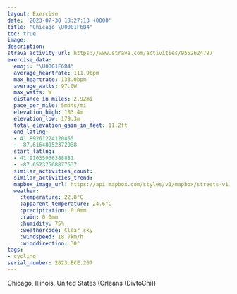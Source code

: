 ```yaml
---
layout: Exercise
date: '2023-07-30 18:27:13 +0000'
title: "Chicago \U0001F6B4"
toc: true
image:
description:
strava_activity_url: https://www.strava.com/activities/9552624797
exercise_data:
  emoji: "\U0001F6B4"
  average_heartrate: 111.9bpm
  max_heartrate: 133.0bpm
  average_watts: 97.0W
  max_watts: W
  distance_in_miles: 2.92mi
  pace_per_mile: 5m44s/mi
  elevation_high: 183.4m
  elevation_low: 179.3m
  total_elevation_gain_in_feet: 11.2ft
  end_latlng:
  - 41.89261224120855
  - -87.61648052372038
  start_latlng:
  - 41.91035966388881
  - -87.65237568877637
  similar_activities_count:
  similar_activities_trend:
  mapbox_image_url: https://api.mapbox.com/styles/v1/mapbox/streets-v11/static/path-5+787af2-1.0(urx~F~f~uOBsDDYJG~ACfF%3FjDGh%40GJGBGDa%40%3FiAIyBGoJE_AAMMWOQm%40a%40%40MJYxL_Rb%40y%40lBuCxDiGr%40qANe%40B%5DCmGB%5DFONI%5CG~AKvPS~P%5BhCB%7CCE%60DAFEBI%3F%7DE%40m%40FMLEPApBFpDE%60AEd%40Gt%40ALE%3FMG%7DBA_DEgDBwBAcA%40i%40Cc%40I_I%3FmLGiIDwFEoCIqACcD%40aBE%7BAGyK),pin-s-s+e5b22e(-87.65056,41.91035),pin-s-f+89ae00(-87.62031000000005,41.89258000000002)/auto/800x800?access_token=pk.eyJ1Ijoiam9zaGJlY2ttYW4iLCJhIjoiY205eWR2aDd1MWZ6djJrbXc4a3M0bWZleiJ9.XiG9OWkNcZk2QzjJbxLB4A
  weather:
    :temperature: 22.8°C
    :apparent_temperature: 24.6°C
    :precipitation: 0.0mm
    :rain: 0.0mm
    :humidity: 75%
    :weathercode: Clear sky
    :windspeed: 18.7km/h
    :winddirection: 30°
tags:
- cycling
serial_number: 2023.ECE.267
---
```

Chicago, Illinois, United States (Orleans (DivtoChi))
